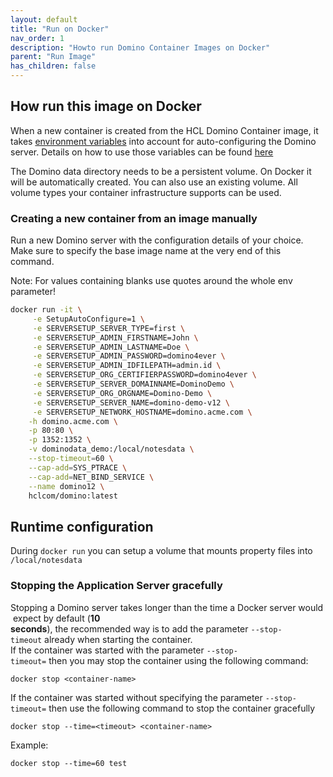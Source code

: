 ```yaml
---
layout: default
title: "Run on Docker"
nav_order: 1
description: "Howto run Domino Container Images on Docker"
parent: "Run Image"
has_children: false
---
```


## How run this image on Docker

When a new container is created from the HCL Domino Container image, it takes [environment variables](reference_environment-vars.md) into account for auto-configuring the Domino server.
Details on how to use those variables can be found [here](reference_environment-vars.md)

The Domino data directory needs to be a persistent volume. On Docker it will be automatically created.
You can also use an existing volume. All volume types your container infrastructure supports can be used.

### Creating a new container from an image manually

Run a new Domino server with the configuration details of your choice.
Make sure to specify the base image name at the very end of this command.

Note: For values containing blanks use quotes around the whole env parameter!

```bash
docker run -it \
     -e SetupAutoConfigure=1 \
     -e SERVERSETUP_SERVER_TYPE=first \
     -e SERVERSETUP_ADMIN_FIRSTNAME=John \
     -e SERVERSETUP_ADMIN_LASTNAME=Doe \
     -e SERVERSETUP_ADMIN_PASSWORD=domino4ever \
     -e SERVERSETUP_ADMIN_IDFILEPATH=admin.id \
     -e SERVERSETUP_ORG_CERTIFIERPASSWORD=domino4ever \
     -e SERVERSETUP_SERVER_DOMAINNAME=DominoDemo \
     -e SERVERSETUP_ORG_ORGNAME=Domino-Demo \
     -e SERVERSETUP_SERVER_NAME=domino-demo-v12 \
     -e SERVERSETUP_NETWORK_HOSTNAME=domino.acme.com \
    -h domino.acme.com \
    -p 80:80 \
    -p 1352:1352 \
    -v dominodata_demo:/local/notesdata \
    --stop-timeout=60 \
    --cap-add=SYS_PTRACE \
    --cap-add=NET_BIND_SERVICE \
    --name domino12 \
    hclcom/domino:latest
```

## Runtime configuration

During ```docker run``` you can setup a volume that mounts property files into `/local/notesdata`

### Stopping the Application Server gracefully

Stopping a Domino server takes longer than the time a Docker server would expect by default (**10 seconds**), the recommended way is to add the parameter `--stop-timeout` already when starting the container.
If the container was started with the parameter ```--stop-timeout=``` then you may stop the container using the following command:

```docker stop <container-name>```

If the container was started without specifying the parameter `--stop-timeout=` then use the following command to stop the container gracefully

```docker stop --time=<timeout> <container-name>```

Example:

```docker stop --time=60 test```
